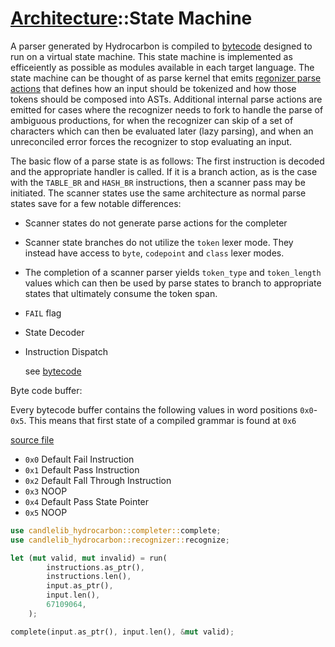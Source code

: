 # [Architecture](./architecture.index.md)::State Machine

A parser generated by Hydrocarbon is compiled to [bytecode](./architecture.bytecode.index.md) designed to run on a virtual state machine. This state machine is implemented as efficeiently
as possible as modules available in each target language. The state machine can be thought of as parse kernel that emits [regonizer parse actions](./architecture.recognizer_parse_actions.index.md) that defines how an input should be tokenized and how those tokens should be composed into ASTs. Additional internal parse actions are emitted for cases where the recognizer needs to fork to handle the parse of ambiguous productions, for when the recognizer can skip of a set of characters which can then be evaluated later (lazy parsing), and when an unreconciled error forces the recognizer to stop evaluating an input.

The basic flow of a parse state is as follows: The first instruction is decoded and the appropriate handler is called. If it is a branch action,
as is the case with the `TABLE_BR` and `HASH_BR` instructions, then a scanner pass may be initiated. The scanner states use the same architecture as 
normal parse states save for a few notable differences: 
- Scanner states do not generate parse actions for the completer
- Scanner state branches do not utilize the `token` lexer mode. They instead have access to `byte`, `codepoint` and `class` lexer modes.
- The completion of a scanner parser yields `token_type` and `token_length` values which can then be used by parse states to branch to 
appropriate states that ultimately consume the token span.

- `FAIL` flag
- State Decoder
- Instruction Dispatch
    
    see [bytecode]("./architecture.bytecode.index.md)

Byte code buffer:

Every bytecode buffer contains the following values in word positions
`0x0`-`0x5`. This means that first state of a compiled grammar is found at 
`0x6` 

[source file](../source/typescript/build/bytecode.ts)

- `0x0` Default Fail Instruction
- `0x1` Default Pass Instruction
- `0x2` Default Fall Through Instruction
- `0x3` NOOP
- `0x4` Default Pass State Pointer
- `0x5` NOOP


```rust
use candlelib_hydrocarbon::completer::complete;
use candlelib_hydrocarbon::recognizer::recognize;

let (mut valid, mut invalid) = run(
        instructions.as_ptr(),
        instructions.len(),
        input.as_ptr(),
        input.len(),
        67109064,
    );

complete(input.as_ptr(), input.len(), &mut valid);

```
